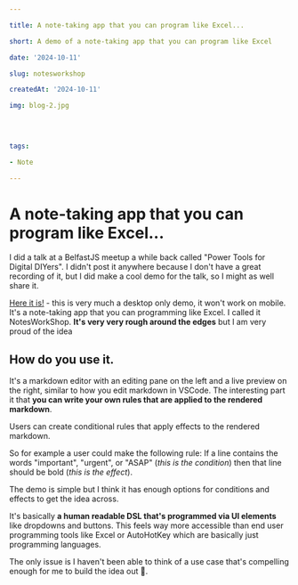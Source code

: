 ```yaml
---

title: A note-taking app that you can program like Excel...

short: A demo of a note-taking app that you can program like Excel

date: '2024-10-11'

slug: notesworkshop

createdAt: '2024-10-11'

img: blog-2.jpg

  
  

tags:

- Note

---
```


# A note-taking app that you can program like Excel...

I did a talk at a BelfastJS meetup a while back called "Power Tools for Digital DIYers". I didn't post it anywhere because I don't have a great recording of it, but I did make a cool demo for the talk, so I might as well share it. 

[Here it is!](https://notesworkshop.vercel.app/) - this is very much a desktop only demo, it won't work on mobile. It's a note-taking app that you can programming like Excel. I called it NotesWorkShop. **It's very very rough around the edges** but I am very proud of the idea
## How do you use it. 
It's a markdown editor with an editing pane on the left and a live preview on the right, similar to how you edit markdown in VSCode.
The interesting part it that **you can write your own rules that are applied to the rendered markdown**. 

Users can create conditional rules that apply effects to the rendered markdown. 

So for example a user could make the following rule: If a line contains the words "important", "urgent", or "ASAP" (*this is the condition*) then that line should be bold (*this is the effect*). 

The demo is simple but I think it has enough options for conditions and effects to get the idea across.

It's basically **a human readable DSL that's programmed via UI elements** like dropdowns and buttons. This feels way more accessible than end user programming tools like Excel or AutoHotKey which are basically just programming languages. 

The only issue is I haven't been able to think of a use case that's compelling enough for me to build the idea out 🤔.